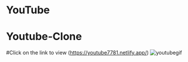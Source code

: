 # YouTube
# Youtube-Clone  
#Click on the link to view (https://youtube7781.netlify.app/)
![youtubegif](https://user-images.githubusercontent.com/97456472/165891065-71633a77-50e5-4e40-b909-10a40f070815.gif)
